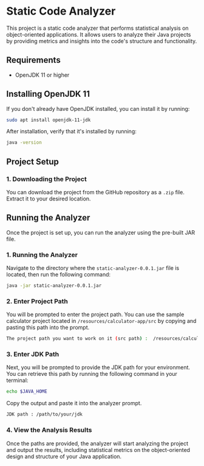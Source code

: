 # Static Code Analyzer

This project is a static code analyzer that performs statistical analysis on object-oriented applications. It allows users to analyze their Java projects by providing metrics and insights into the code's structure and functionality.

## Requirements

* OpenJDK 11 or higher

## Installing OpenJDK 11

If you don't already have OpenJDK installed, you can install it by running:

```bash
sudo apt install openjdk-11-jdk
```

After installation, verify that it's installed by running:

```bash
java -version
```

## Project Setup

### 1. Downloading the Project

You can download the project from the GitHub repository as a `.zip` file. Extract it to your desired location.

## Running the Analyzer

Once the project is set up, you can run the analyzer using the pre-built JAR file.

### 1. Running the Analyzer

Navigate to the directory where the `static-analyzer-0.0.1.jar` file is located, then run the following command:

```bash
java -jar static-analyzer-0.0.1.jar
```

### 2. Enter Project Path

You will be prompted to enter the project path. You can use the sample calculator project located in `/resources/calculator-app/src` by copying and pasting this path into the prompt.

```bash
The project path you want to work on it (src path) :  /resources/calculator-app/src
```

### 3. Enter JDK Path

Next, you will be prompted to provide the JDK path for your environment. You can retrieve this path by running the following command in your terminal:

```bash
echo $JAVA_HOME
```

Copy the output and paste it into the analyzer prompt.

```bash
JDK path : /path/to/your/jdk
```

### 4. View the Analysis Results

Once the paths are provided, the analyzer will start analyzing the project and output the results, including statistical metrics on the object-oriented design and structure of your Java application.